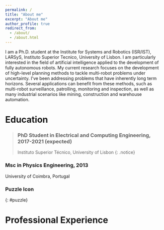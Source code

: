 ```yaml
---
permalink: /
title: "About me"
excerpt: "About me"
author_profile: true
redirect_from: 
  - /about/
  - /about.html
---
```


 I am a Ph.D. student at the Institute for Systems and Robotics (ISR/IST), LARSyS, Instituto Superior Tecnico, University of Lisbon. I am particularly interested in the field of artificial intelligence applied to the development of fully autonomous robots. My current research focuses on the development of high-level planning methods to tackle multi-robot problems under uncertainty. I've been addressing problems that have inherently long term horizons. Several applications can benefit from these methods, such as multi-robot surveillance, patrolling, monitoring and inspection, as well as many industrial scenarios like mining, construction and warehouse automation.

Education
======
> ### PhD Student in Electrical and Computing Engineering, 2017-2021 (expected)
> Instituto Superior Técnico, University of Lisbon
> {: .notice}

### <i class="fas fa-graduate-cap" aria-hidden="true"></i> Msc in Physics Engineering, 2013
University of Coimbra, Portugal

### <i class="fas fa-puzzle-piece" aria-hidden="true"></i> Puzzle Icon
{: #puzzle}

Professional Experience
======